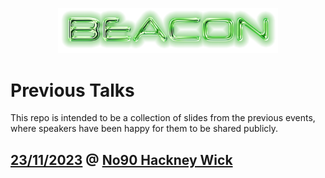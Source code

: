 <p align="center" width="100%">
    <a href="https://l.ocalho.st"><img width="70%" src="images/Beacon.png" alt="Beacon"></a>
</p>

# Previous Talks

This repo is intended to be a collection of slides from the previous events, where speakers have been happy for them to be shared publicly.

## [23/11/2023](2023) @ [No90 Hackney Wick](https://number90bar.co.uk/)
